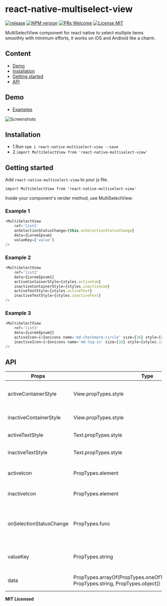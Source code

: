 # react-native-multiselect-view

[ ![release](https://img.shields.io/badge/release-v1.0.0-blue.svg?maxAge=2592000?style=flat-square)](https://github.com/bgoyal2222/react-native-multiselect-view/releases)
[ ![NPM version](https://img.shields.io/badge/npm%20package-v1.0.0-green.svg?style=flat)](https://www.npmjs.com/package/react-native-multiselect-view)
[ ![PRs Welcome](https://img.shields.io/badge/PRs-Welcome-brightgreen.svg)](https://github.com/bgoyal2222/react-native-multiselect-view/pulls)
[![License MIT](http://img.shields.io/badge/license-MIT-orange.svg?style=flat)](https://github.com/bgoyal2222/react-native-multiselect-view/blob/master/LICENSE)



MultiSelectView component for react native to select multiple items smoothly with minimum efforts, it works on iOS and Android like a charm.

## Content
- [Demo](#demo)
- [Installation](#installation)
- [Getting started](#getting-started)
- [API](#api)

## Demo  
* [Examples](https://github.com/bgoyal2222/react-native-multiselect-view/tree/master/Example)

![Screenshots](https://github.com/bgoyal2222/react-native-multiselect-view/blob/master/demo.gif)

## Installation

* 1.Run `npm i react-native-multiselect-view --save`
* 2.`import MultiSelectView from 'react-native-multiselect-view'`  


## Getting started  

Add `react-native-multiselect-view` to your js file.   

`import MultiSelectView from 'react-native-multiselect-view'`  

Inside your component's render method, use MultiSelectView:   


### Example 1  

```javascript
<MultiSelectView
    ref='list1'
    onSelectionStatusChange={this.onSelectionStatusChange}
    data={LoremIpsum}
    valueKey={'value'}
/>
```

### Example 2

```javascript
<MultiSelectView
    ref='list2'
    data={LoremIpsum1}
    activeContainerStyle={styles.activeCom}
    inactiveContainerStyle={styles.inactiveCom}
    activeTextStyle={styles.activeText}
    inactiveTextStyle={styles.inactiveText}
/>
```

### Example 3

```javascript
<MultiSelectView
    ref='list3'
    data={LoremIpsum2}
    activeIcon={<Ionicons name='md-checkmark-circle' size={16} style={styles.icon} />}
    inactiveIcon={<Ionicons name='md-log-in' size={16} style={styles.icon} />}
/>
```

## API


Props              | Type     | Optional | Default     | Description
----------------- | -------- | -------- | ----------- | -----------
activeContainerStyle | View.propTypes.style |true | backgroundColor: '#BDD358',borderColor: 'transparent'|Active or selected Container Style
inactiveContainerStyle| View.propTypes.style | true |  |Inactive Container Style
activeTextStyle | Text.propTypes.style |true | color: '#fff'  | Style for Active Text
inactiveTextStyle | Text.propTypes.style | true |   | Style for Inactive Text 
activeIcon |  PropTypes.element  | true  |  Icon  |  Icon for Active Container
inactiveIcon |  PropTypes.element |  true  |  false  | Icon for Inactive Container 
onSelectionStatusChange  |  PropTypes.func |  true  |  | Function to perform on any item selection state change 
valueKey | PropTypes.string |  false if data is array of object  |   | Text or key to show in container
data    |  PropTypes.arrayOf(PropTypes.oneOfType([PropTypes.number, PropTypes.string, PropTypes.object]) |  false  |   | Array of list to be displayed






**MIT Licensed**
